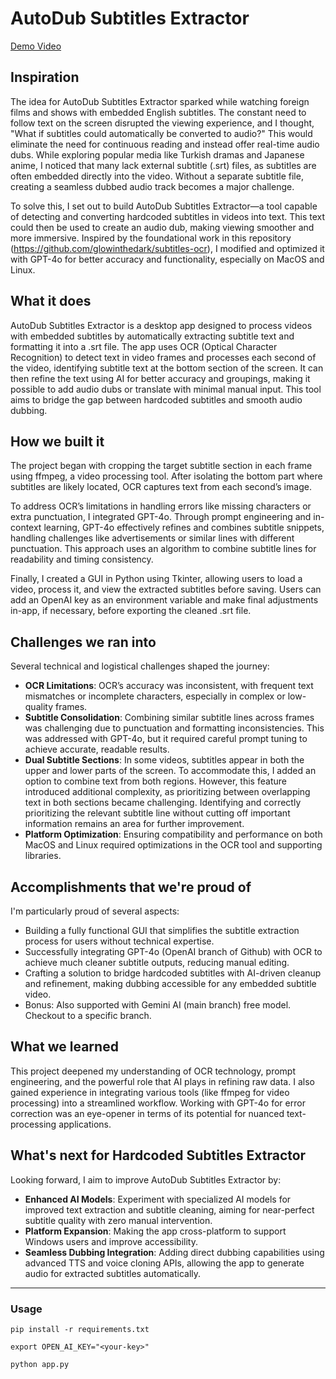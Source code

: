 # AutoDub Subtitles Extractor

[Demo Video](https://www.youtube.com/watch?v=kYSOKNY68mo)

## Inspiration
The idea for AutoDub Subtitles Extractor sparked while watching foreign films and shows with embedded English subtitles. The constant need to follow text on the screen disrupted the viewing experience, and I thought, "What if subtitles could automatically be converted to audio?" This would eliminate the need for continuous reading and instead offer real-time audio dubs. While exploring popular media like Turkish dramas and Japanese anime, I noticed that many lack external subtitle (.srt) files, as subtitles are often embedded directly into the video. Without a separate subtitle file, creating a seamless dubbed audio track becomes a major challenge.

To solve this, I set out to build AutoDub Subtitles Extractor—a tool capable of detecting and converting hardcoded subtitles in videos into text. This text could then be used to create an audio dub, making viewing smoother and more immersive. Inspired by the foundational work in this repository (https://github.com/glowinthedark/subtitles-ocr), I modified and optimized it with GPT-4o for better accuracy and functionality, especially on MacOS and Linux.

## What it does
AutoDub Subtitles Extractor is a desktop app designed to process videos with embedded subtitles by automatically extracting subtitle text and formatting it into a .srt file. The app uses OCR (Optical Character Recognition) to detect text in video frames and processes each second of the video, identifying subtitle text at the bottom section of the screen. It can then refine the text using AI for better accuracy and groupings, making it possible to add audio dubs or translate with minimal manual input. This tool aims to bridge the gap between hardcoded subtitles and smooth audio dubbing.

## How we built it
The project began with cropping the target subtitle section in each frame using ffmpeg, a video processing tool. After isolating the bottom part where subtitles are likely located, OCR captures text from each second’s image.

To address OCR’s limitations in handling errors like missing characters or extra punctuation, I integrated GPT-4o. Through prompt engineering and in-context learning, GPT-4o effectively refines and combines subtitle snippets, handling challenges like advertisements or similar lines with different punctuation. This approach uses an algorithm to combine subtitle lines for readability and timing consistency.

Finally, I created a GUI in Python using Tkinter, allowing users to load a video, process it, and view the extracted subtitles before saving. Users can add an OpenAI key as an environment variable and make final adjustments in-app, if necessary, before exporting the cleaned .srt file.

## Challenges we ran into
Several technical and logistical challenges shaped the journey:

- **OCR Limitations**: OCR’s accuracy was inconsistent, with frequent text mismatches or incomplete characters, especially in complex or low-quality frames.
- **Subtitle Consolidation**: Combining similar subtitle lines across frames was challenging due to punctuation and formatting inconsistencies. This was addressed with GPT-4o, but it required careful prompt tuning to achieve accurate, readable results.
- **Dual Subtitle Sections**: In some videos, subtitles appear in both the upper and lower parts of the screen. To accommodate this, I added an option to combine text from both regions. However, this feature introduced additional complexity, as prioritizing between overlapping text in both sections became challenging. Identifying and correctly prioritizing the relevant subtitle line without cutting off important information remains an area for further improvement.
- **Platform Optimization**: Ensuring compatibility and performance on both MacOS and Linux required optimizations in the OCR tool and supporting libraries.

## Accomplishments that we're proud of
I'm particularly proud of several aspects:

- Building a fully functional GUI that simplifies the subtitle extraction process for users without technical expertise.
- Successfully integrating GPT-4o (OpenAI branch of Github) with OCR to achieve much cleaner subtitle outputs, reducing manual editing.
- Crafting a solution to bridge hardcoded subtitles with AI-driven cleanup and refinement, making dubbing accessible for any embedded subtitle video.
- Bonus: Also supported with Gemini AI (main branch) free model. Checkout to a specific branch.

## What we learned
This project deepened my understanding of OCR technology, prompt engineering, and the powerful role that AI plays in refining raw data. I also gained experience in integrating various tools (like ffmpeg for video processing) into a streamlined workflow. Working with GPT-4o for error correction was an eye-opener in terms of its potential for nuanced text-processing applications.

## What's next for Hardcoded Subtitles Extractor
Looking forward, I aim to improve AutoDub Subtitles Extractor by:

- **Enhanced AI Models**: Experiment with specialized AI models for improved text extraction and subtitle cleaning, aiming for near-perfect subtitle quality with zero manual intervention.
- **Platform Expansion**: Making the app cross-platform to support Windows users and improve accessibility.
- **Seamless Dubbing Integration**: Adding direct dubbing capabilities using advanced TTS and voice cloning APIs, allowing the app to generate audio for extracted subtitles automatically.

---

### Usage

`pip install -r requirements.txt` 

`export OPEN_AI_KEY="<your-key>"` 

`python app.py`
